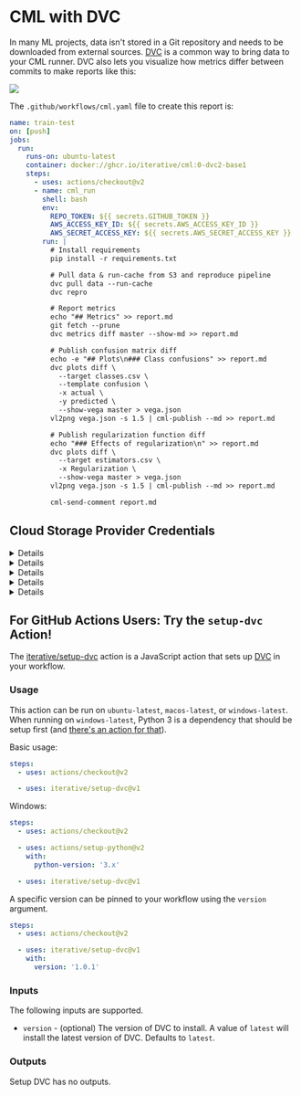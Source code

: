 # CML with DVC

In many ML projects, data isn't stored in a Git repository and needs to be
downloaded from external sources. [DVC](https://dvc.org) is a common way to
bring data to your CML runner. DVC also lets you visualize how metrics differ
between commits to make reports like this:

![](/img/dvc_cml_long_report.png)

The `.github/workflows/cml.yaml` file to create this report is:

```yaml
name: train-test
on: [push]
jobs:
  run:
    runs-on: ubuntu-latest
    container: docker://ghcr.io/iterative/cml:0-dvc2-base1
    steps:
      - uses: actions/checkout@v2
      - name: cml_run
        shell: bash
        env:
          REPO_TOKEN: ${{ secrets.GITHUB_TOKEN }}
          AWS_ACCESS_KEY_ID: ${{ secrets.AWS_ACCESS_KEY_ID }}
          AWS_SECRET_ACCESS_KEY: ${{ secrets.AWS_SECRET_ACCESS_KEY }}
        run: |
          # Install requirements
          pip install -r requirements.txt

          # Pull data & run-cache from S3 and reproduce pipeline
          dvc pull data --run-cache
          dvc repro

          # Report metrics
          echo "## Metrics" >> report.md
          git fetch --prune
          dvc metrics diff master --show-md >> report.md

          # Publish confusion matrix diff
          echo -e "## Plots\n### Class confusions" >> report.md
          dvc plots diff \
            --target classes.csv \
            --template confusion \
            -x actual \
            -y predicted \
            --show-vega master > vega.json
          vl2png vega.json -s 1.5 | cml-publish --md >> report.md

          # Publish regularization function diff
          echo "### Effects of regularization\n" >> report.md
          dvc plots diff \
            --target estimators.csv \
            -x Regularization \
            --show-vega master > vega.json
          vl2png vega.json -s 1.5 | cml-publish --md >> report.md

          cml-send-comment report.md
```

## Cloud Storage Provider Credentials

<details>

### S3 and S3-compatible storage (Minio, DigitalOcean Spaces, IBM Cloud Object Storage...)

```yaml
env:
  AWS_ACCESS_KEY_ID: ${{ secrets.AWS_ACCESS_KEY_ID }}
  AWS_SECRET_ACCESS_KEY: ${{ secrets.AWS_SECRET_ACCESS_KEY }}
  AWS_SESSION_TOKEN: ${{ secrets.AWS_SESSION_TOKEN }}
```

Note that `AWS_SESSION_TOKEN` is optional.

</details>

<details>

### Azure

```yaml
env:
  AZURE_STORAGE_CONNECTION_STRING:
    ${{ secrets.AZURE_STORAGE_CONNECTION_STRING }}
  AZURE_STORAGE_CONTAINER_NAME: ${{ secrets.AZURE_STORAGE_CONTAINER_NAME }}
```

</details>

<details>

### Aliyun

```yaml
env:
  OSS_BUCKET: ${{ secrets.OSS_BUCKET }}
  OSS_ACCESS_KEY_ID: ${{ secrets.OSS_ACCESS_KEY_ID }}
  OSS_ACCESS_KEY_SECRET: ${{ secrets.OSS_ACCESS_KEY_SECRET }}
  OSS_ENDPOINT: ${{ secrets.OSS_ENDPOINT }}
```

</details>

<details>

### Google Cloud Storage

(ℹ️) Normally, `GOOGLE_APPLICATION_CREDENTIALS` points to the path of the
`.json` file that contains the credentials. However, in this context, the
variable contains the content of the file. Copy the text inside the `.json` and
add it as a secret.

```yaml
env:
  GOOGLE_APPLICATION_CREDENTIALS: ${{ secrets.GOOGLE_APPLICATION_CREDENTIALS }}
```

</details>

<details>

### Google Drive

(ℹ️) After configuring your
[Google Drive credentials](https://dvc.org/doc/command-reference/remote/add) you
will find a json file at
`your_project_path/.dvc/tmp/gdrive-user-credentials.json`. Copy the text inside
that `.json` and add it as a secret.

```yaml
env:
  GDRIVE_CREDENTIALS_DATA: ${{ secrets.GDRIVE_CREDENTIALS_DATA }}
```

</details>

## For GitHub Actions Users: Try the `setup-dvc` Action!

The [iterative/setup-dvc](https://github.com/iterative/setup-dvc) action is a
JavaScript action that sets up [DVC](https://dvc.org/) in your workflow.

### Usage

This action can be run on `ubuntu-latest`, `macos-latest`, or `windows-latest`.
When running on `windows-latest`, Python 3 is a dependency that should be setup
first (and
[there's an action for that](https://github.com/actions/setup-python)).

Basic usage:

```yaml
steps:
  - uses: actions/checkout@v2

  - uses: iterative/setup-dvc@v1
```

Windows:

```yaml
steps:
  - uses: actions/checkout@v2

  - uses: actions/setup-python@v2
    with:
      python-version: '3.x'

  - uses: iterative/setup-dvc@v1
```

A specific version can be pinned to your workflow using the `version` argument.

```yaml
steps:
  - uses: actions/checkout@v2

  - uses: iterative/setup-dvc@v1
    with:
      version: '1.0.1'
```

### Inputs

The following inputs are supported.

- `version` - (optional) The version of DVC to install. A value of `latest` will
  install the latest version of DVC. Defaults to `latest`.

### Outputs

Setup DVC has no outputs.
